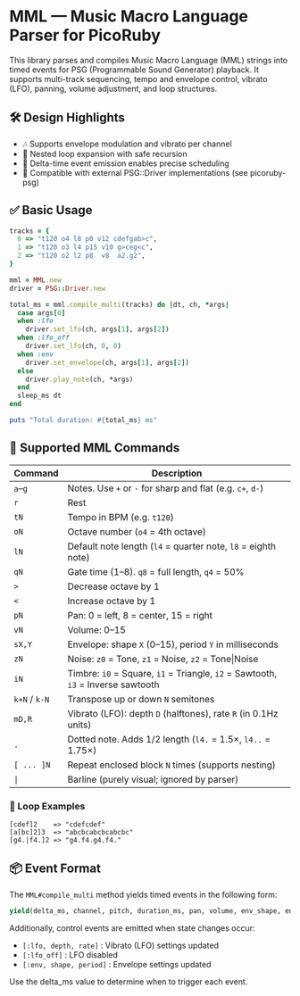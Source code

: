 # MML — Music Macro Language Parser for PicoRuby

This library parses and compiles Music Macro Language (MML) strings into timed events for PSG (Programmable Sound Generator) playback.
It supports multi-track sequencing, tempo and envelope control, vibrato (LFO), panning, volume adjustment, and loop structures.

## 🛠 Design Highlights

- 🎶 Supports envelope modulation and vibrato per channel
- 🔁 Nested loop expansion with safe recursion
- 📡 Delta-time event emission enables precise scheduling
- 🧩 Compatible with external PSG::Driver implementations (see picoruby-psg)

## ✅ Basic Usage

```ruby
tracks = {
  0 => "t120 o4 l8 p0 v12 cdefgab>c",
  1 => "t120 o3 l4 p15 v10 g>ceg<c",
  2 => "t120 o2 l2 p8  v8  a2.g2",
}

mml = MML.new
driver = PSG::Driver.new

total_ms = mml.compile_multi(tracks) do |dt, ch, *args|
  case args[0]
  when :lfo
    driver.set_lfo(ch, args[1], args[2])
  when :lfo_off
    driver.set_lfo(ch, 0, 0)
  when :env
    driver.set_envelope(ch, args[1], args[2])
  else
    driver.play_note(ch, *args)
  end
  sleep_ms dt
end

puts "Total duration: #{total_ms} ms"
```

## 🎼 Supported MML Commands

| Command         | Description                                                     |
|-----------------|-----------------------------------------------------------------|
| `a`–`g`         | Notes. Use `+` or `-` for sharp and flat (e.g. `c+`, `d-`)      |
| `r`             | Rest                                                            |
| `tN`            | Tempo in BPM (e.g. `t120`)                                      |
| `oN`            | Octave number (`o4` = 4th octave)                               |
| `lN`            | Default note length (`l4` = quarter note, `l8` = eighth note)   |
| `qN`            | Gate time (1–8). `q8` = full length, `q4` = 50%                 |
| `>`             | Decrease octave by 1                                            |
| `<`             | Increase octave by 1                                            |
| `pN`            | Pan: 0 = left, 8 = center, 15 = right                           |
| `vN`            | Volume: 0–15                                                    |
| `sX,Y`          | Envelope: shape `X` (0–15), period `Y` in milliseconds          |
| `zN`            | Noise: `z0` = Tone, `z1` = Noise, `z2` = Tone\|Noise            |
| `iN`            | Timbre: `i0` = Square, `i1` = Triangle, `i2` = Sawtooth, `i3` = Inverse sawtooth |
| `k+N` / `k-N`   | Transpose up or down `N` semitones                              |
| `mD,R`          | Vibrato (LFO): depth `D` (halftones), rate `R` (in 0.1Hz units) |
| `.`             | Dotted note. Adds 1/2 length (`l4.` = 1.5×, `l4..` = 1.75×)     |
| `[ ... ]N`      | Repeat enclosed block `N` times (supports nesting)              |
| `\|`            | Barline (purely visual; ignored by parser)                      |


### 🔁 Loop Examples

```text
[cdef]2    => "cdefcdef"
[a[bc]2]3  => "abcbcabcbcabcbc"
[g4.|f4.]2 => "g4.f4.g4.f4."
```

## 📦 Event Format

The `MML#compile_multi` method yields timed events in the following form:

```ruby
yield(delta_ms, channel, pitch, duration_ms, pan, volume, env_shape, env_period, lfo_depth, lfo_rate)
```
Additionally, control events are emitted when state changes occur:

- `[:lfo, depth, rate]` : Vibrato (LFO) settings updated
- `[:lfo_off]` : LFO disabled
- `[:env, shape, period]` : Envelope settings updated

Use the delta_ms value to determine when to trigger each event.

